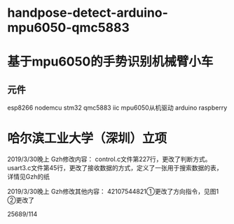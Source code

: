 ﻿# handpose-detect-arduino-mpu6050-qmc5883
# 基于mpu6050的手势识别机械臂小车
## 元件
esp8266 nodemcu
stm32
qmc5883 iic mpu6050从机驱动
arduino
raspberry

# 哈尔滨工业大学（深圳）立项

2019/3/30晚上 Gzh修改内容：
control.c文件第227行，更改了判断方式。
usart3.c文件第45行，更改了接收数据的方式，定义了一张用于搜索数据的表，详情见Gzh的纸

2019/3/30晚上 Gzh修改其他内容：
42107544821①更改了方向指令，见图1
②更改了

25689/114
